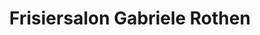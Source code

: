 ---
title: "Frisiersalon Gabriele Rothen"
url: /wien/frisiersalon-gabriele-rothen/
shop: Friseur
---